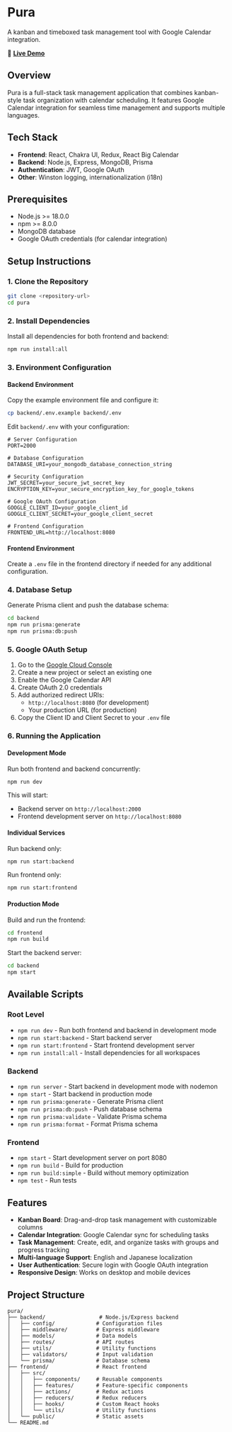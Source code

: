 # Pura

A kanban and timeboxed task management tool with Google Calendar integration.

🚀 **[Live Demo](https://pura-production.up.railway.app/)**

## Overview

Pura is a full-stack task management application that combines kanban-style task organization with calendar scheduling. It features Google Calendar integration for seamless time management and supports multiple languages.

## Tech Stack

- **Frontend**: React, Chakra UI, Redux, React Big Calendar
- **Backend**: Node.js, Express, MongoDB, Prisma
- **Authentication**: JWT, Google OAuth
- **Other**: Winston logging, internationalization (i18n)

## Prerequisites

- Node.js >= 18.0.0
- npm >= 8.0.0
- MongoDB database
- Google OAuth credentials (for calendar integration)

## Setup Instructions

### 1. Clone the Repository

```bash
git clone <repository-url>
cd pura
```

### 2. Install Dependencies

Install all dependencies for both frontend and backend:

```bash
npm run install:all
```

### 3. Environment Configuration

#### Backend Environment

Copy the example environment file and configure it:

```bash
cp backend/.env.example backend/.env
```

Edit `backend/.env` with your configuration:

```env
# Server Configuration
PORT=2000

# Database Configuration
DATABASE_URI=your_mongodb_database_connection_string

# Security Configuration
JWT_SECRET=your_secure_jwt_secret_key
ENCRYPTION_KEY=your_secure_encryption_key_for_google_tokens

# Google OAuth Configuration
GOOGLE_CLIENT_ID=your_google_client_id
GOOGLE_CLIENT_SECRET=your_google_client_secret

# Frontend Configuration
FRONTEND_URL=http://localhost:8080
```

#### Frontend Environment

Create a `.env` file in the frontend directory if needed for any additional configuration.

### 4. Database Setup

Generate Prisma client and push the database schema:

```bash
cd backend
npm run prisma:generate
npm run prisma:db:push
```

### 5. Google OAuth Setup

1. Go to the [Google Cloud Console](https://console.cloud.google.com/)
2. Create a new project or select an existing one
3. Enable the Google Calendar API
4. Create OAuth 2.0 credentials
5. Add authorized redirect URIs:
   - `http://localhost:8080` (for development)
   - Your production URL (for production)
6. Copy the Client ID and Client Secret to your `.env` file

### 6. Running the Application

#### Development Mode

Run both frontend and backend concurrently:

```bash
npm run dev
```

This will start:

- Backend server on `http://localhost:2000`
- Frontend development server on `http://localhost:8080`

#### Individual Services

Run backend only:

```bash
npm run start:backend
```

Run frontend only:

```bash
npm run start:frontend
```

#### Production Mode

Build and run the frontend:

```bash
cd frontend
npm run build
```

Start the backend server:

```bash
cd backend
npm start
```

## Available Scripts

### Root Level

- `npm run dev` - Run both frontend and backend in development mode
- `npm run start:backend` - Start backend server
- `npm run start:frontend` - Start frontend development server
- `npm run install:all` - Install dependencies for all workspaces

### Backend

- `npm run server` - Start backend in development mode with nodemon
- `npm start` - Start backend in production mode
- `npm run prisma:generate` - Generate Prisma client
- `npm run prisma:db:push` - Push database schema
- `npm run prisma:validate` - Validate Prisma schema
- `npm run prisma:format` - Format Prisma schema

### Frontend

- `npm start` - Start development server on port 8080
- `npm run build` - Build for production
- `npm run build:simple` - Build without memory optimization
- `npm test` - Run tests

## Features

- **Kanban Board**: Drag-and-drop task management with customizable columns
- **Calendar Integration**: Google Calendar sync for scheduling tasks
- **Task Management**: Create, edit, and organize tasks with groups and progress tracking
- **Multi-language Support**: English and Japanese localization
- **User Authentication**: Secure login with Google OAuth integration
- **Responsive Design**: Works on desktop and mobile devices

## Project Structure

```text
pura/
├── backend/                 # Node.js/Express backend
│   ├── config/             # Configuration files
│   ├── middleware/         # Express middleware
│   ├── models/             # Data models
│   ├── routes/             # API routes
│   ├── utils/              # Utility functions
│   ├── validators/         # Input validation
│   └── prisma/             # Database schema
├── frontend/               # React frontend
│   ├── src/
│   │   ├── components/     # Reusable components
│   │   ├── features/       # Feature-specific components
│   │   ├── actions/        # Redux actions
│   │   ├── reducers/       # Redux reducers
│   │   ├── hooks/          # Custom React hooks
│   │   └── utils/          # Utility functions
│   └── public/             # Static assets
└── README.md
```
